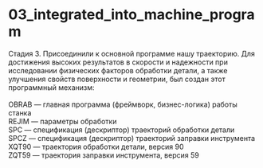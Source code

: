 # 03_integrated_into_machine_program
Стадия 3. Присоединили к основной программе нашу траекторию. Для достижения высоких результатов в скорости и надежности при исследовании физических факторов обработки детали, а также улучшения свойств поверхности и геометрии, был создан этот программный механизм:<br/><br/>OBRAB — главная программа (фреймворк, бизнес-логика) работы станка<br/>REJIM — параметры обработки<br/>SPC — спецификация (дескриптор) траекторий обработки детали<br/>SPCZ — спецификация (дескриптор) траекторий заправки инструмента<br/>XQT90 — траектория обработки детали, версия 90<br/>ZQT59 — траектория заправки инструмента, версия 59
